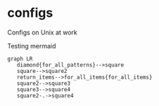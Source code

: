 # configs
Configs on Unix at work

Testing mermaid

```mermaid
graph LR
   diamond{for_all_patterns}-->square
   square-->square2
   return_items-->for_all_items{for_all_items}
   square2-->square3
   square3-->square4
   square2-.->square4
```
